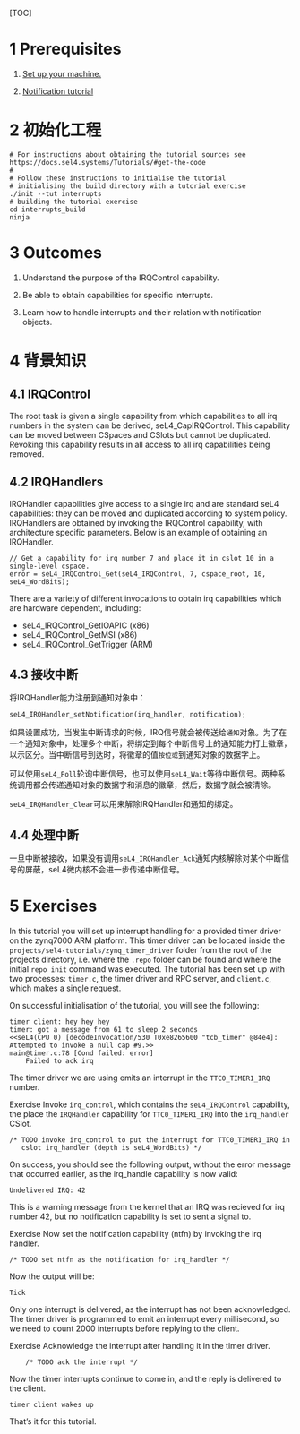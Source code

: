 [TOC]

# 1 Prerequisites

1. [Set up your machine.](https://docs.sel4.systems/HostDependencies)

2. [Notification tutorial](https://docs.sel4.systems/Tutorials/notifications)

# 2 初始化工程

    # For instructions about obtaining the tutorial sources see https://docs.sel4.systems/Tutorials/#get-the-code
    #
    # Follow these instructions to initialise the tutorial
    # initialising the build directory with a tutorial exercise
    ./init --tut interrupts
    # building the tutorial exercise
    cd interrupts_build
    ninja

# 3 Outcomes

1. Understand the purpose of the IRQControl capability.

2. Be able to obtain capabilities for specific interrupts.

3. Learn how to handle interrupts and their relation with notification objects.

# 4 背景知识

## 4.1 IRQControl

The root task is given a single capability from which capabilities to all irq numbers in the system can be derived, seL4_CapIRQControl. This capability can be moved between CSpaces and CSlots but cannot be duplicated. Revoking this capability results in all access to all irq capabilities being removed.

## 4.2 IRQHandlers

IRQHandler capabilities give access to a single irq and are standard seL4 capabilities: they can be moved and duplicated according to system policy. IRQHandlers are obtained by invoking the IRQControl capability, with architecture specific parameters. Below is an example of obtaining an IRQHandler.

    // Get a capability for irq number 7 and place it in cslot 10 in a single-level cspace.
    error = seL4_IRQControl_Get(seL4_IRQControl, 7, cspace_root, 10, seL4_WordBits);

There are a variety of different invocations to obtain irq capabilities which are hardware dependent, including:

* seL4_IRQControl_GetIOAPIC (x86)
* seL4_IRQControl_GetMSI (x86)
* seL4_IRQControl_GetTrigger (ARM)

## 4.3 接收中断

将IRQHandler能力注册到通知对象中：

    seL4_IRQHandler_setNotification(irq_handler, notification);

如果设置成功，当发生中断请求的时候，IRQ信号就会被传送给`通知`对象。为了在一个通知对象中，处理多个中断，将绑定到每个中断信号上的通知能力打上徽章，以示区分。当中断信号到达时，将徽章的值`按位或`到通知对象的数据字上。

可以使用`seL4_Poll`轮询中断信号，也可以使用`seL4_Wait`等待中断信号。两种系统调用都会传递通知对象的数据字和消息的徽章，然后，数据字就会被清除。

`seL4_IRQHandler_Clear`可以用来解除IRQHandler和通知的绑定。

## 4.4 处理中断

一旦中断被接收，如果没有调用`seL4_IRQHandler_Ack`通知内核解除对某个中断信号的屏蔽，seL4微内核不会进一步传递中断信号。

# 5 Exercises

In this tutorial you will set up interrupt handling for a provided timer driver on the zynq7000 ARM platform. This timer driver can be located inside the `projects/sel4-tutorials/zynq_timer_driver` folder from the root of the projects directory, i.e. where the `.repo` folder can be found and where the initial `repo init` command was executed. The tutorial has been set up with two processes: `timer.c`, the timer driver and RPC server, and `client.c`, which makes a single request.

On successful initialisation of the tutorial, you will see the following:

    timer client: hey hey hey
    timer: got a message from 61 to sleep 2 seconds
    <<seL4(CPU 0) [decodeInvocation/530 T0xe8265600 "tcb_timer" @84e4]: Attempted to invoke a null cap #9.>>
    main@timer.c:78 [Cond failed: error]
        Failed to ack irq

The timer driver we are using emits an interrupt in the `TTC0_TIMER1_IRQ` number.

Exercise Invoke `irq_control`, which contains the `seL4_IRQControl` capability, the place the `IRQHandler` capability for `TTC0_TIMER1_IRQ` into the `irq_handler` CSlot.

    /* TODO invoke irq_control to put the interrupt for TTC0_TIMER1_IRQ in
       cslot irq_handler (depth is seL4_WordBits) */

On success, you should see the following output, without the error message that occurred earlier, as the irq_handle capability is now valid:

    Undelivered IRQ: 42

This is a warning message from the kernel that an IRQ was recieved for irq number 42, but no notification capability is set to sent a signal to.

Exercise Now set the notification capability (ntfn) by invoking the irq handler.

    /* TODO set ntfn as the notification for irq_handler */

Now the output will be:

    Tick

Only one interrupt is delivered, as the interrupt has not been acknowledged. The timer driver is programmed to emit an interrupt every millisecond, so we need to count 2000 interrupts before replying to the client.

Exercise Acknowledge the interrupt after handling it in the timer driver.

        /* TODO ack the interrupt */

Now the timer interrupts continue to come in, and the reply is delivered to the client.

    timer client wakes up

That’s it for this tutorial.